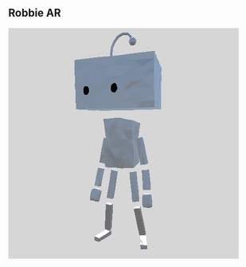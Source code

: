 ## Robbie AR

<div>
    <a rel="ar" href="Robbie.usdz">
        <img src="Robbie.png">
    </a>
</div>
